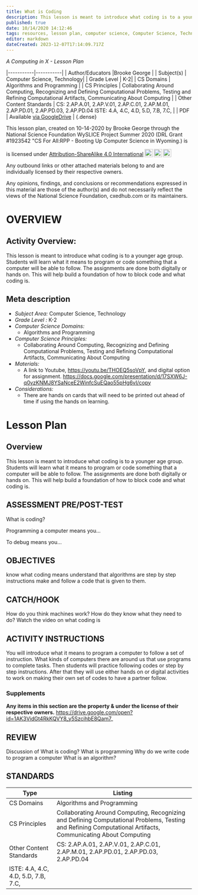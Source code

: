 ```yaml
---
title: What is Coding
description: This lesson is meant to introduce what coding is to a younger age group. Students will learn what it means to program or code something that a computer will be able to follow. The assignments are done both digitally or hands on. This will help build a foundation of how to block code and what coding is.
published: true
date: 10/14/2020 14:12:46
tags: resources, lesson plan, computer science, Computer Science, Technology 
editor: markdown
dateCreated: 2023-12-07T17:14:09.717Z
---
```

*A Computing in X - Lesson Plan*

|-----------|-----------|
| Author/Educators |Brooke George |
| Subject(s) | Computer Science, Technology|
| Grade Level | K-2|
| CS Domains | Algorithms and Programming |
| CS Principles | Collaborating Around Computing, Recognizing and Defining Computational Problems, Testing and Refining Computational Artifacts, Communicating About Computing |
| Other Content Standards | CS: 2.AP.A.01, 2.AP.V.01, 2.AP.C.01, 2.AP.M.01, 2.AP.PD.01, 2.AP.PD.03, 2.AP.PD.04
ISTE: 4.A, 4.C, 4.D, 5.D, 7.B, 7.C, | 
| PDF | Available [via GoogleDrive](https://drive.google.com/open?id=1H9Jik1DMQAunTaJvBRKeFn7nQRZYat8P) |
{.dense}






This lesson plan, created on 10-14-2020 by Brooke George through the National Science Foundation WySLICE Project Summer 2020 (DRL Grant #1923542 "CS For All:RPP - Booting Up Computer Science in Wyoming.) is  <p xmlns:cc="http://creativecommons.org/ns#" >  is licensed under <a href="http://creativecommons.org/licenses/by-sa/4.0/?ref=chooser-v1" target="_blank" rel="license noopener noreferrer" style="display:inline-block;">Attribution-ShareAlike 4.0 International<img style="height:22px!important;margin-left:3px;vertical-align:text-bottom;" src="https://mirrors.creativecommons.org/presskit/icons/cc.svg?ref=chooser-v1"><img style="height:22px!important;margin-left:3px;vertical-align:text-bottom;" src="https://mirrors.creativecommons.org/presskit/icons/by.svg?ref=chooser-v1"><img style="height:22px!important;margin-left:3px;vertical-align:text-bottom;" src="https://mirrors.creativecommons.org/presskit/icons/sa.svg?ref=chooser-v1"></a></p>


Any outbound links or other attached materials belong to and are individually licensed by their respective owners. 


Any opinions, findings, and conclusions or recommendations expressed in this material are those of the author(s) and do not necessarily reflect the views of the National Science Foundation, cxedhub.com or its maintainers.


# OVERVIEW
## Activity Overview:  
This lesson is meant to introduce what coding is to a younger age group. Students will learn what it means to program or code something that a computer will be able to follow. The assignments are done both digitally or hands on. This will help build a foundation of how to block code and what coding is.
## Meta description
+ *Subject Area:* Computer Science, Technology 
+ *Grade Level :* K-2 
+ *Computer Science Domains:*
   + Algorithms and Programming
+ *Computer Science Principles:*
   + Collaborating Around Computing, Recognizing and Defining Computational Problems, Testing and Refining Computational Artifacts, Communicating About Computing
+ *Materials:* 
   + A link to Youtube, https://youtu.be/THOEQ5soVpY, and digital option for assignment. https://docs.google.com/presentation/d/17SXW6J-q0vzKNMJ8YSaNceE2WinfcSuEQao55pHg6vI/copy
+ *Considerations:*
   + There are hands on cards that will need to be printed out ahead of time if using the hands on learning.


# Lesson Plan
## Overview
This lesson is meant to introduce what coding is to a younger age group. Students will learn what it means to program or code something that a computer will be able to follow. The assignments are done both digitally or hands on. This will help build a foundation of how to block code and what coding is.
## ASSESSMENT PRE/POST-TEST
What is coding?


Programming a computer means you…


To debug means you…
## OBJECTIVES
know what coding means
understand that algorithms are step by step instructions
make and follow a code that is given to them.


## CATCH/HOOK
How do you think machines work? How do they know what they need to do?
Watch the video on what coding is


## ACTIVITY INSTRUCTIONS
You will introduce what it means to program a computer to follow a set of instruction. What kinds of computers there are around us that use programs to complete tasks. Then students will practice following codes or step by step instructions. After that they will use either hands on or digital activities to work on making their own set of codes to have a partner follow.


### Supplements
**Any items in this section are the property & under the license of their respective owners.**
https://drive.google.com/open?id=1AK3VidGt4RkKQVY8_y5SzcihbE8Qam7_




## REVIEW
Discussion of
What is coding?
What is programming
Why do we write code to program a computer
What is an algorithm?
## STANDARDS        
| Type | Listing | 
|-----------|-----------|
| CS Domains  | Algorithms and Programming|
| CS Principles   | Collaborating Around Computing, Recognizing and Defining Computational Problems, Testing and Refining Computational Artifacts, Communicating About Computing|
| Other Content Standards | CS: 2.AP.A.01, 2.AP.V.01, 2.AP.C.01, 2.AP.M.01, 2.AP.PD.01, 2.AP.PD.03, 2.AP.PD.04
ISTE: 4.A, 4.C, 4.D, 5.D, 7.B, 7.C,  |